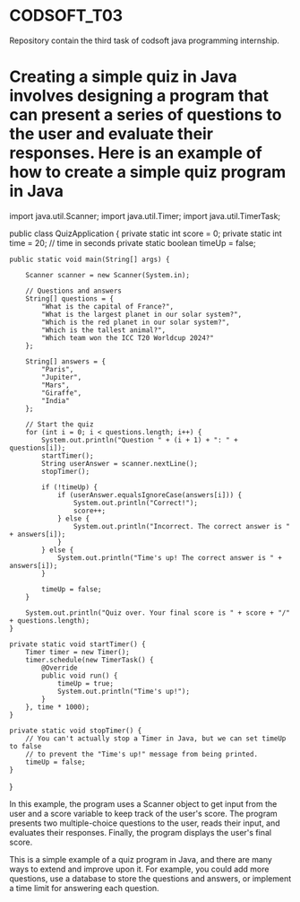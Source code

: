 # CODSOFT_T03
Repository contain the third task of codsoft java programming internship.  
# Creating a simple quiz in Java involves designing a program that can present a series of questions to the user and evaluate their responses. Here is an example of how to create a simple quiz program in Java

import java.util.Scanner;
import java.util.Timer;
import java.util.TimerTask;

public class QuizApplication {
    private static int score = 0;
    private static int time = 20; // time in seconds
    private static boolean timeUp = false;

    public static void main(String[] args) {

        Scanner scanner = new Scanner(System.in);

        // Questions and answers
        String[] questions = {
            "What is the capital of France?",
            "What is the largest planet in our solar system?",
            "Which is the red planet in our solar system?",
            "Which is the tallest animal?",
            "Which team won the ICC T20 Worldcup 2024?"
        };

        String[] answers = {
            "Paris",
            "Jupiter",
            "Mars",
            "Giraffe",
            "India"
        };

        // Start the quiz
        for (int i = 0; i < questions.length; i++) {
            System.out.println("Question " + (i + 1) + ": " + questions[i]);
            startTimer();
            String userAnswer = scanner.nextLine();
            stopTimer();

            if (!timeUp) {
                if (userAnswer.equalsIgnoreCase(answers[i])) {
                    System.out.println("Correct!");
                    score++;
                } else {
                    System.out.println("Incorrect. The correct answer is " + answers[i]);
                }
            } else {
                System.out.println("Time's up! The correct answer is " + answers[i]);
            }

            timeUp = false;
        }

        System.out.println("Quiz over. Your final score is " + score + "/" + questions.length);
    }

    private static void startTimer() {
        Timer timer = new Timer();
        timer.schedule(new TimerTask() {
            @Override
            public void run() {
                timeUp = true;
                System.out.println("Time's up!");
            }
        }, time * 1000);
    }

    private static void stopTimer() {
        // You can't actually stop a Timer in Java, but we can set timeUp to false
        // to prevent the "Time's up!" message from being printed.
        timeUp = false;
    }
}


In this example, the program uses a Scanner object to get input from the user and a score variable to keep track of the user's score. The program presents two multiple-choice questions to the user, reads their input, and evaluates their responses. Finally, the program displays the user's final score.

This is a simple example of a quiz program in Java, and there are many ways to extend and improve upon it. For example, you could add more questions, use a database to store the questions and answers, or implement a time limit for answering each question.
